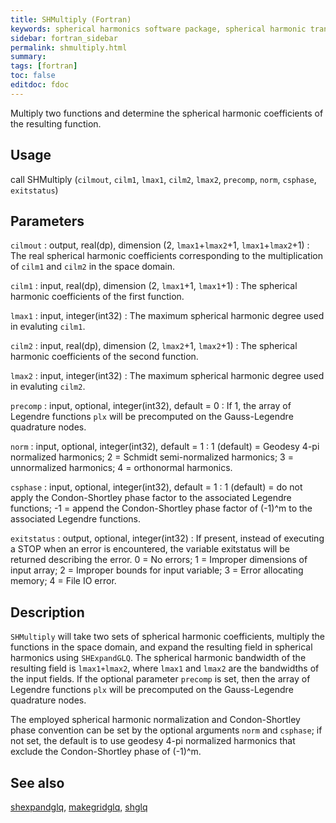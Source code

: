 ```yaml
---
title: SHMultiply (Fortran)
keywords: spherical harmonics software package, spherical harmonic transform, legendre functions, multitaper spectral analysis, fortran, Python, gravity, magnetic field
sidebar: fortran_sidebar
permalink: shmultiply.html
summary:
tags: [fortran]
toc: false
editdoc: fdoc
---
```


Multiply two functions and determine the spherical harmonic coefficients of the resulting function.

## Usage

call SHMultiply (`cilmout`, `cilm1`, `lmax1`, `cilm2`, `lmax2`, `precomp`, `norm`, `csphase`, `exitstatus`)

## Parameters

`cilmout` : output, real(dp), dimension (2, `lmax1`+`lmax2`+1, `lmax1`+`lmax2`+1)
:   The real spherical harmonic coefficients corresponding to the multiplication of `cilm1` and `cilm2` in the space domain.

`cilm1` : input, real(dp), dimension (2, `lmax1`+1, `lmax1`+1)
:   The spherical harmonic coefficients of the first function.

`lmax1` : input, integer(int32)
:   The maximum spherical harmonic degree used in evaluting `cilm1`.

`cilm2` : input, real(dp), dimension (2, `lmax2`+1, `lmax2`+1)
:   The spherical harmonic coefficients of the second function.

`lmax2` : input, integer(int32)
:   The maximum spherical harmonic degree used in evaluting `cilm2`.

`precomp` : input, optional, integer(int32), default = 0
:   If 1, the array of Legendre functions `plx` will be precomputed on the Gauss-Legendre quadrature nodes.

`norm` : input, optional, integer(int32), default = 1
:   1 (default) = Geodesy 4-pi normalized harmonics; 2 = Schmidt semi-normalized harmonics; 3 = unnormalized harmonics; 4 = orthonormal harmonics.

`csphase` : input, optional, integer(int32), default = 1
:   1 (default) = do not apply the Condon-Shortley phase factor to the associated Legendre functions; -1 = append the Condon-Shortley phase factor of (-1)^m to the associated Legendre functions.

`exitstatus` : output, optional, integer(int32)
:   If present, instead of executing a STOP when an error is encountered, the variable exitstatus will be returned describing the error. 0 = No errors; 1 = Improper dimensions of input array; 2 = Improper bounds for input variable; 3 = Error allocating memory; 4 = File IO error.

## Description

`SHMultiply` will take two sets of spherical harmonic coefficients, multiply the functions in the space domain, and expand the resulting field in spherical harmonics using `SHExpandGLQ`. The spherical harmonic bandwidth of the resulting field is `lmax1+lmax2`, where `lmax1` and `lmax2` are the bandwidths of the input fields. If the optional parameter `precomp` is set, then the array of Legendre functions `plx` will be precomputed on the Gauss-Legendre quadrature nodes.

The employed spherical harmonic normalization and Condon-Shortley phase convention can be set by the optional arguments `norm` and `csphase`; if not set, the default is to use geodesy 4-pi normalized harmonics that exclude the Condon-Shortley phase of (-1)^m.

## See also

[shexpandglq](shexpandglq.html), [makegridglq](makegridglq.html), [shglq](shglq.html)
